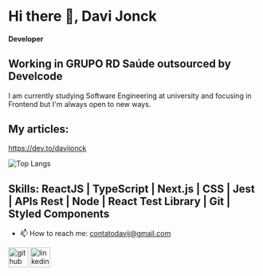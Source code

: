 # Hi there 👋, Davi Jonck
#### Developer
## Working in GRUPO RD Saúde outsourced by Develcode


I am currently studying Software Engineering at university and focusing in Frontend but I'm always open to new ways.

## My articles: 
https://dev.to/davijonck

![Top Langs](https://github-readme-stats.vercel.app/api/top-langs/?username=Davijonck&layout=compact)



## Skills:  ReactJS | TypeScript | Next.js | CSS | Jest | APIs Rest | Node | React Test Library | Git | Styled Components 

- 📫 How to reach me: contatodavij@gmail.com 


[<img src='https://cdn.jsdelivr.net/npm/simple-icons@3.0.1/icons/github.svg' alt='github' height='40'>](https://github.com/davijonck)  [<img src='https://cdn.jsdelivr.net/npm/simple-icons@3.0.1/icons/linkedin.svg' alt='linkedin' height='40'>](https://www.linkedin.com/in/davi-jonck-212301229/)  

